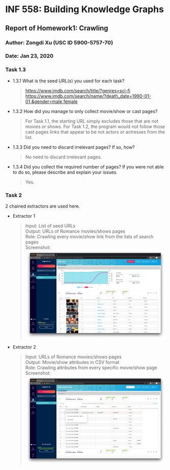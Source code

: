 # INF 558: Building Knowledge Graphs
## Report of Homework1: Crawling
### Author: Zongdi Xu (USC ID 5900-5757-70)
### Date: Jan 23, 2020


### Task 1.3
- 1.3.1 What is the seed URL(s) you used for each task?

    > https://www.imdb.com/search/title/?genres=sci-fi  
    > https://www.imdb.com/search/name/?death_date=1990-01-01,&gender=male,female

- 1.3.2 How did you manage to only collect movie/show or cast pages?

    > For Task 1.1, the starting URL simply excludes those that are not movies or shows.  For Task 1.2, the program would not follow those cast pages links that appear to be not actors or actresses from the list.

- 1.3.3 Did you need to discard irrelevant pages? If so, how?

    > No need to discard irrelevant pages.

- 1.3.4 Did you collect the required number of pages? If you were not able to do so, please describe and explain your issues.

    > Yes.

### Task 2

2 chained extractors are used here.

- Extractor 1

    > Input: List of seed URLs  
    > Output: URLs of Romance movies/shows pages  
    > Role: Crawling every movie/show link from the lists of search pages  
    > Screenshot:  
    ![](./extractor1.jpg)

- Extractor 2

    > Input: URLs of Romance movies/shows pages  
    > Output: Movie/show attributes in CSV format  
    > Role: Crawling attributes from every specific movie/show page  
    > Screenshot:  
    ![](./extractor2.jpg)